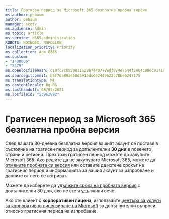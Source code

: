 ```yaml
---
title: Гратисен период за Microsoft 365 безплатна пробна версия
ms.author: pebaum
author: pebaum
manager: scotv
ms.audience: Admin
ms.topic: article
ms.service: o365-administration
ROBOTS: NOINDEX, NOFOLLOW
localization_priority: Priority
ms.collection: Adm_O365
ms.custom:
- "1400006"
- "5479"
ms.openlocfilehash: d10fc7cb850811628b7440778edf874e7544f2e64c08ec8171ab99642ab0fa6f
ms.sourcegitcommit: b5f7da89a650d2915dc652449623c78be6247175
ms.translationtype: MT
ms.contentlocale: bg-BG
ms.lasthandoff: 08/05/2021
ms.locfileid: "53963992"
---
```

# <a name="grace-period-for-microsoft-365-free-trial"></a>Гратисен период за Microsoft 365 безплатна пробна версия

След вашата 30-дневна безплатна версия вашият акаунт се поставя в състояние на гратисен период за допълнителни **30 дни** в повечето страни и региони. През този гратисен период можете да закупите Microsoft 365. Ако решите да не закупувате Microsoft 365, можете да [отмените пробната си версия](https://docs.microsoft.com/microsoft-365/commerce/subscriptions/cancel-your-subscription?view=o365-worldwide) или оставите да изтече срокът на гратисния период и информацията за вашия акаунт за изпробване и данните от него се изтриват.

Можете да изберете да [удължите срока на пробната версия](https://docs.microsoft.com/microsoft-365/commerce/extend-your-trial) с допълнителни 30 дни, ако не сте я удължили вече.

Ако сте клиент с **корпоративен лиценз**, използвайте [центъра за услуги за корпоративно лицензиране на Microsoft](https://support.microsoft.com/help/4471406/how-to-contact-the-microsoft-volume-licensing-service-center) за допълнителни въпроси относно гратисния период на изпробване.
